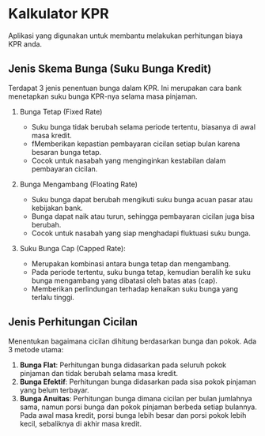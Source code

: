 # Kalkulator KPR

Aplikasi yang digunakan untuk membantu melakukan perhitungan biaya KPR anda.

## Jenis Skema Bunga (Suku Bunga Kredit)

Terdapat 3 jenis penentuan bunga dalam KPR. Ini merupakan cara bank menetapkan suku bunga KPR-nya selama masa pinjaman.

1. Bunga Tetap (Fixed Rate)
    - Suku bunga tidak berubah selama periode tertentu, biasanya di awal masa kredit.
    - fMemberikan kepastian pembayaran cicilan setiap bulan karena besaran bunga tetap.
    - Cocok untuk nasabah yang menginginkan kestabilan dalam pembayaran cicilan. 

2. Bunga Mengambang (Floating Rate)
    - Suku bunga dapat berubah mengikuti suku bunga acuan pasar atau kebijakan bank.
    - Bunga dapat naik atau turun, sehingga pembayaran cicilan juga bisa berubah.
    - Cocok untuk nasabah yang siap menghadapi fluktuasi suku bunga. 

3. Suku Bunga Cap (Capped Rate):
    - Merupakan kombinasi antara bunga tetap dan mengambang.
    - Pada periode tertentu, suku bunga tetap, kemudian beralih ke suku bunga mengambang yang dibatasi oleh batas atas (cap).
    - Memberikan perlindungan terhadap kenaikan suku bunga yang terlalu tinggi. 

## Jenis Perhitungan Cicilan

Menentukan bagaimana cicilan dihitung berdasarkan bunga dan pokok. Ada 3 metode utama:

1. **Bunga Flat**: Perhitungan bunga didasarkan pada seluruh pokok pinjaman dan tidak berubah selama masa kredit. 
2. **Bunga Efektif**: Perhitungan bunga didasarkan pada sisa pokok pinjaman yang belum terbayar. 
3. **Bunga Anuitas**: Perhitungan bunga dimana cicilan per bulan jumlahnya sama, namun porsi bunga dan pokok pinjaman berbeda setiap bulannya. Pada awal masa kredit, porsi bunga lebih besar dan porsi pokok lebih kecil, sebaliknya di akhir masa kredit. 



